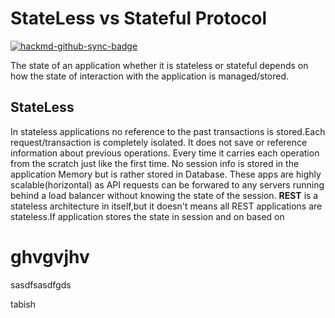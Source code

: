 # StateLess vs Stateful Protocol

[![hackmd-github-sync-badge](https://hackmd.io/bHnQdqGQQE2o9GKS4CtzpQ/badge)](https://hackmd.io/bHnQdqGQQE2o9GKS4CtzpQ)


The state of an application whether it is stateless or stateful depends on how the state of interaction with the application is managed/stored.

## StateLess
In stateless applications no reference to the past transactions is stored.Each request/transaction is completely isolated.
It does not save or reference information about previous operations. Every time it carries each operation from the scratch just like the first time. No session info is stored in the application Memory but is rather stored in Database. These apps are highly scalable(horizontal) as API requests can be forwared to any servers running behind a load balancer without knowing the state of the session.
**REST** is a stateless architecture in itself,but it doesn't means all REST applications are stateless.If application stores the state in session and on based on 
# ghvgvjhv




sasdfsasdfgds

tabish